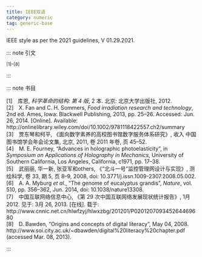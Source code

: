 ```yaml
---
title: IEEE双语
category: numeric
tag: generic-base
---
```


IEEE style as per the 2021 guidelines, V 01.29.2021.


::: note 引文

<sup>[1]–[8]</sup>

:::



::: note 书目

  <div class="csl-bib-body">
    <div class="csl-entry">[1] 库恩, <i>科学革命的结构: 第 4 版</i>, 2 本. 北京: 北京大学出版社, 2012.</div>
    <div class="csl-entry">[2] X. Fan and C. H. Sommers, <i>Food irradiation research and technology</i>, 2nd ed. Ames, Iowa: Blackwell Publishing, 2013, pp. 25–26. Accessed: Jun. 26, 2014. [Online]. Available: http://onlinelibrary.wiley.com/doi/10.1002/9781118422557.ch2/summary</div>
    <div class="csl-entry">[3] 贾东琴和柯平, 《面向数字素养的高校图书馆数字服务体系研究》, 收入 中国图书馆学会年会论文集, 北京, 2011, 卷 2011 年卷, 页 45–52.</div>
    <div class="csl-entry">[4] M. E. Fourney, “Advances in holographic photoelasticity”, in <i>Symposium on Applications of Holography in Mechanics</i>, University of Southern California, Los Angeles, California, c1971, pp. 17–38.</div>
    <div class="csl-entry">[5] 武丽丽, 华一新, 张亚军和others, 《“北斗一号”监控管理网设计与实现》, 测绘科学, 卷 33, 期 5, 页 8–9, 2008, doi: 10.3771/j.issn.1009-2307.2008.05.002.</div>
    <div class="csl-entry">[6] A. A. Myburg <i>et al.</i>, “The genome of eucalyptus grandis”, <i>Nature</i>, vol. 510, pp. 356–362, Jun. 2014, doi: 10.1038/nature13308.</div>
    <div class="csl-entry">[7] 中国互联网络信息中心, 《第 29 次中国互联网络发展现状统计报告》, 1月 2012. 见于: 3月 26, 2013. [在线]. 载于: http://www.cnnic.net.cn/hlwfzyj/hlwxzbg/201201/P020120709345264469680</div>
    <div class="csl-entry">[8] D. Bawden, “Origins and concepts of digital literacy”, May 04, 2008. http://www.soi.city.ac.uk/~dbawden/digital%20literacy%20chapter.pdf (accessed Mar. 08, 2013).</div>
  </div>


:::

<!-- more -->